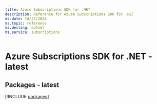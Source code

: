```yaml
---
title: Azure Subscriptions SDK for .NET
description: Reference for Azure Subscriptions SDK for .NET
ms.date: 10/22/2024
ms.topic: reference
ms.devlang: dotnet
ms.service: subscriptions
---
```

# Azure Subscriptions SDK for .NET - latest
## Packages - latest
[!INCLUDE [packages](subscriptions-index.md)]